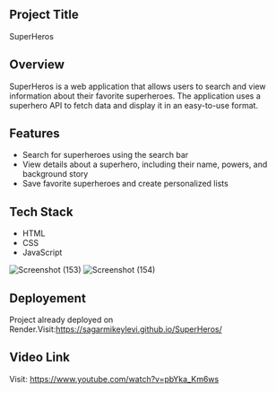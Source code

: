 ## Project Title 
SuperHeros

## Overview
SuperHeros is a web application that allows users to search and view information about their favorite superheroes. The application uses a superhero API to fetch data and display it in an easy-to-use format.

## Features
- Search for superheroes using the search bar
- View details about a superhero, including their name, powers, and background story
- Save favorite superheroes and create personalized lists

## Tech Stack
- HTML
- CSS
- JavaScript

![Screenshot (153)](https://user-images.githubusercontent.com/114811573/220136248-ab25780f-e183-4c65-89e9-08cdac93838d.png)
![Screenshot (154)](https://user-images.githubusercontent.com/114811573/220136581-059d1dd3-778a-4698-920c-19784199ef76.png)

## Deployement
Project already deployed on Render.Visit:https://sagarmikeylevi.github.io/SuperHeros/

## Video Link
Visit: https://www.youtube.com/watch?v=pbYka_Km6ws
